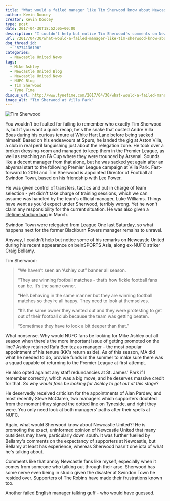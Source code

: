 ```yaml
---
title: "What would a failed manager like Tim Sherwood know about Newcastle United?"
author: Kevin Doocey
creator: Kevin Doocey
type: post
date: 2017-04-30T18:52:05+00:00
description: "I couldn't help but notice Tim Sherwood's comments on Newcastle United and their fans during a recent appearance on beIN Sports Asia and it was laughable."
url: /2017/04/30/what-would-a-failed-manager-like-tim-sherwood-know-about-newcastle-united/
dsq_thread_id:
  - "5774136196"
categories:
  - Newcastle United News
tags:
  - Mike Ashley
  - Newcastle United Blog
  - Newcastle United News
  - NUFC Blog
  - Tim Sherwood
  - Tyne Time
disqus_url: http://www.tynetime.com/2017/04/30/what-would-a-failed-manager-like-tim-sherwood-know-about-newcastle-united/
image_alt: "Tim Sherwood at Villa Park"
---
```


![Tim Sherwood](http://www.tynetime.com/wp-content/uploads/2017/04/Tim-Sherwood-Aston-Villa.jpg)

You wouldn't be faulted for failing to remember who exactly Tim Sherwood is, but if you want a quick recap, he's the snake that ousted Andre Villa Boas during his curious tenure at White Hart Lane before being sacked himself. Based on his endeavours at Spurs, he landed the gig at Aston Villa, a club in real peril languishing just about the relegation zone. He took over a broken dressing-room and managed to keep them in the Premier League, as well as reaching an FA Cup where they were trounced by Arsenal. Sounds like a decent manager from that alone, but he was sacked yet again after an abysmal start to the following Premier League campaign at Villa Park. Fast-forward to 2016 and Tim Sherwood is appointed Director of Football at Swindon Town, based on his friendship with Lee Power.

He was given control of transfers, tactics and put in charge of team selection - yet didn't take charge of training sessions, which we can assume was handled by the team's official manager, Luke Williams. Things have went as you'd expect under Sherwood, terribly wrong. Yet he won't claim any responsibility for the current situation. He was also given a [lifetime stadium ban][1] in March.

Swindon Town were relegated from League One last Saturday, so what happens next for the former Blackburn Rovers manager remains to unravel.

Anyway, I couldn't help but notice some of his remarks on Newcastle United during his recent appearance on beinSPORTS Asia, along ex-NUFC striker Craig Bellamy.

Tim Sherwood:

> “We haven’t seen an ‘Ashley out” banner all season.
>
> “They are winning football matches - that’s how fickle football fans can be. It’s the same owner.
>
> “He’s behaving in the same manner but they are winning football matches so they’re all happy. They need to look at themselves.
>
> “It’s the same owner they wanted out and they were protesting to get out of their football club because the team was getting beaten.
>
> “Sometimes they have to look a bit deeper than that.”

What nonsense. Why would NUFC fans be looking for Mike Ashley out all season when there's the more important issue of getting promoted on the line? Ashley retained Rafa Benitez as manager - the most popular appointment of his tenure (KK's return aside). As of this season, MA did what he needed to do, provide funds in the summer to make sure there was a squad capable of returning to the Premier League at first attempt.

He also opted against any staff redundancies at St. James' Park if I remember correctly, which was a big move, and he deserves massive credit for that. _So why would fans be looking for Ashley to get out at this stage_?

He deservedly received criticism for the appointments of Alan Pardew, and most recently Steve McClaren, two managers which supporters doubted from the moment they signed the dotted line on Tyneside, and right they were. You only need look at both managers' paths after their spells at NUFC.

Again, what would Sherwood know about Newcastle United?! He is promoting the exact, uninformed opinion of Newcastle United that many outsiders may have, particularly down south. It was further fuelled by Bellamy's comments on the expectancy of supporters at Newcastle, but Bellamy at least has experience, whereas Sherwood hasn't one iota of what he's talking about.

Comments like that annoy Newcastle fans like myself, especially when it comes from someone who talking out through their arse. Sherwood has some nerve even being in studio given the disaster at Swindon Town he resided over. Supporters of The Robins have made their frustrations known too.

Another failed English manager talking guff - who would have guessed.

 [1]: https://www.theguardian.com/football/2017/mar/20/tim-sherwood-banned-foul-mouthed-rant-referee
